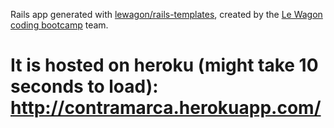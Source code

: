 Rails app generated with [lewagon/rails-templates](https://github.com/lewagon/rails-templates), created by the [Le Wagon coding bootcamp](https://www.lewagon.com) team.

# It is hosted on heroku (might take 10 seconds to load): http://contramarca.herokuapp.com/
